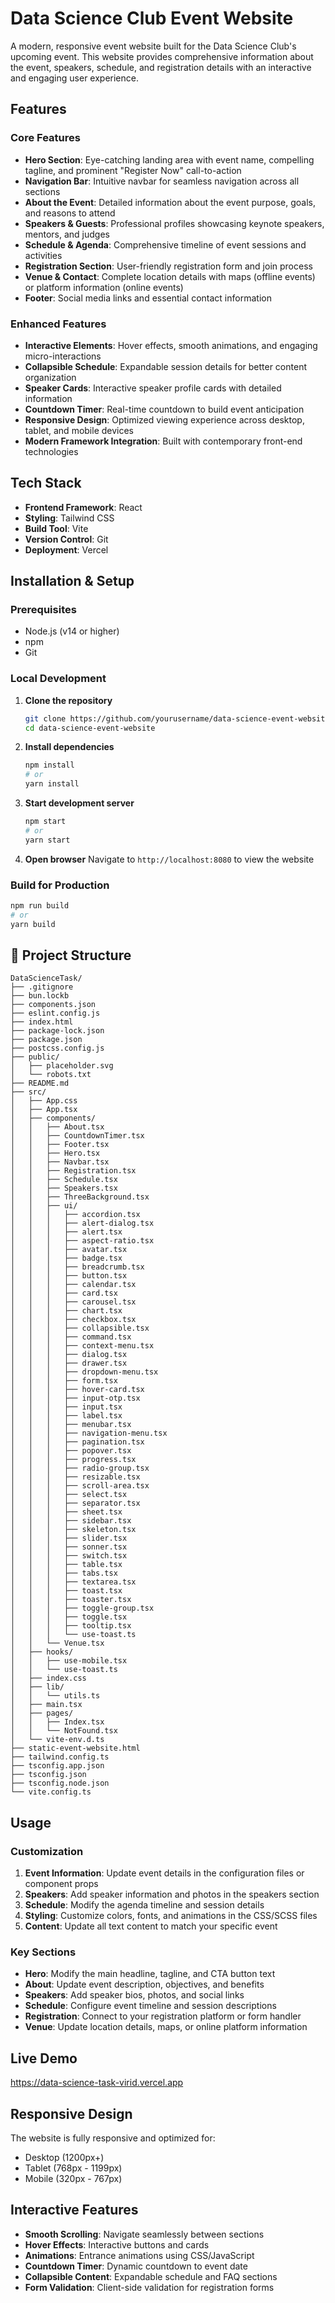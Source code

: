 # Data Science Club Event Website

A modern, responsive event website built for the Data Science Club's upcoming event. This website provides comprehensive information about the event, speakers, schedule, and registration details with an interactive and engaging user experience.

## Features

### Core Features
- **Hero Section**: Eye-catching landing area with event name, compelling tagline, and prominent "Register Now" call-to-action
- **Navigation Bar**: Intuitive navbar for seamless navigation across all sections
- **About the Event**: Detailed information about the event purpose, goals, and reasons to attend
- **Speakers & Guests**: Professional profiles showcasing keynote speakers, mentors, and judges
- **Schedule & Agenda**: Comprehensive timeline of event sessions and activities
- **Registration Section**: User-friendly registration form and join process
- **Venue & Contact**: Complete location details with maps (offline events) or platform information (online events)
- **Footer**: Social media links and essential contact information

### Enhanced Features
- **Interactive Elements**: Hover effects, smooth animations, and engaging micro-interactions
- **Collapsible Schedule**: Expandable session details for better content organization
- **Speaker Cards**: Interactive speaker profile cards with detailed information
- **Countdown Timer**: Real-time countdown to build event anticipation
- **Responsive Design**: Optimized viewing experience across desktop, tablet, and mobile devices
- **Modern Framework Integration**: Built with contemporary front-end technologies

## Tech Stack

- **Frontend Framework**: React
- **Styling**: Tailwind CSS
- **Build Tool**: Vite
- **Version Control**: Git
- **Deployment**: Vercel

## Installation & Setup

### Prerequisites
- Node.js (v14 or higher)
- npm
- Git

### Local Development

1. **Clone the repository**
   ```bash
   git clone https://github.com/yourusername/data-science-event-website.git
   cd data-science-event-website
   ```

2. **Install dependencies**
   ```bash
   npm install
   # or
   yarn install
   ```

3. **Start development server**
   ```bash
   npm start
   # or
   yarn start
   ```

4. **Open browser**
   Navigate to `http://localhost:8080` to view the website

### Build for Production

```bash
npm run build
# or
yarn build
```

## 📁 Project Structure

```
DataScienceTask/
├── .gitignore
├── bun.lockb
├── components.json
├── eslint.config.js
├── index.html
├── package-lock.json
├── package.json
├── postcss.config.js
├── public/
│   ├── placeholder.svg
│   └── robots.txt
├── README.md
├── src/
│   ├── App.css
│   ├── App.tsx
│   ├── components/
│   │   ├── About.tsx
│   │   ├── CountdownTimer.tsx
│   │   ├── Footer.tsx
│   │   ├── Hero.tsx
│   │   ├── Navbar.tsx
│   │   ├── Registration.tsx
│   │   ├── Schedule.tsx
│   │   ├── Speakers.tsx
│   │   ├── ThreeBackground.tsx
│   │   ├── ui/
│   │   │   ├── accordion.tsx
│   │   │   ├── alert-dialog.tsx
│   │   │   ├── alert.tsx
│   │   │   ├── aspect-ratio.tsx
│   │   │   ├── avatar.tsx
│   │   │   ├── badge.tsx
│   │   │   ├── breadcrumb.tsx
│   │   │   ├── button.tsx
│   │   │   ├── calendar.tsx
│   │   │   ├── card.tsx
│   │   │   ├── carousel.tsx
│   │   │   ├── chart.tsx
│   │   │   ├── checkbox.tsx
│   │   │   ├── collapsible.tsx
│   │   │   ├── command.tsx
│   │   │   ├── context-menu.tsx
│   │   │   ├── dialog.tsx
│   │   │   ├── drawer.tsx
│   │   │   ├── dropdown-menu.tsx
│   │   │   ├── form.tsx
│   │   │   ├── hover-card.tsx
│   │   │   ├── input-otp.tsx
│   │   │   ├── input.tsx
│   │   │   ├── label.tsx
│   │   │   ├── menubar.tsx
│   │   │   ├── navigation-menu.tsx
│   │   │   ├── pagination.tsx
│   │   │   ├── popover.tsx
│   │   │   ├── progress.tsx
│   │   │   ├── radio-group.tsx
│   │   │   ├── resizable.tsx
│   │   │   ├── scroll-area.tsx
│   │   │   ├── select.tsx
│   │   │   ├── separator.tsx
│   │   │   ├── sheet.tsx
│   │   │   ├── sidebar.tsx
│   │   │   ├── skeleton.tsx
│   │   │   ├── slider.tsx
│   │   │   ├── sonner.tsx
│   │   │   ├── switch.tsx
│   │   │   ├── table.tsx
│   │   │   ├── tabs.tsx
│   │   │   ├── textarea.tsx
│   │   │   ├── toast.tsx
│   │   │   ├── toaster.tsx
│   │   │   ├── toggle-group.tsx
│   │   │   ├── toggle.tsx
│   │   │   ├── tooltip.tsx
│   │   │   └── use-toast.ts
│   │   └── Venue.tsx
│   ├── hooks/
│   │   ├── use-mobile.tsx
│   │   └── use-toast.ts
│   ├── index.css
│   ├── lib/
│   │   └── utils.ts
│   ├── main.tsx
│   ├── pages/
│   │   ├── Index.tsx
│   │   └── NotFound.tsx
│   └── vite-env.d.ts
├── static-event-website.html
├── tailwind.config.ts
├── tsconfig.app.json
├── tsconfig.json
├── tsconfig.node.json
└── vite.config.ts
```

## Usage

### Customization

1. **Event Information**: Update event details in the configuration files or component props
2. **Speakers**: Add speaker information and photos in the speakers section
3. **Schedule**: Modify the agenda timeline and session details
4. **Styling**: Customize colors, fonts, and animations in the CSS/SCSS files
5. **Content**: Update all text content to match your specific event

### Key Sections

- **Hero**: Modify the main headline, tagline, and CTA button text
- **About**: Update event description, objectives, and benefits
- **Speakers**: Add speaker bios, photos, and social links
- **Schedule**: Configure event timeline and session descriptions
- **Registration**: Connect to your registration platform or form handler
- **Venue**: Update location details, maps, or online platform information

## Live Demo

https://data-science-task-virid.vercel.app

## Responsive Design

The website is fully responsive and optimized for:
- Desktop (1200px+)
- Tablet (768px - 1199px)
- Mobile (320px - 767px)

## Interactive Features

- **Smooth Scrolling**: Navigate seamlessly between sections
- **Hover Effects**: Interactive buttons and cards
- **Animations**: Entrance animations using CSS/JavaScript
- **Countdown Timer**: Dynamic countdown to event date
- **Collapsible Content**: Expandable schedule and FAQ sections
- **Form Validation**: Client-side validation for registration forms
